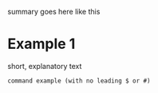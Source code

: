 summary goes here like this

# Example 1
short, explanatory text
```
command example (with no leading $ or #)
```
